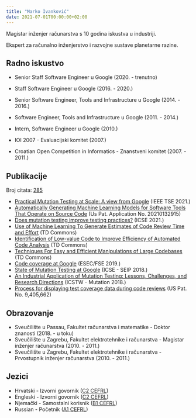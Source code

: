 ```yaml
---
title: "Marko Ivanković"
date: 2021-07-01T00:00:00+02:00
---
```


Magistar inženjer računarstva s 10 godina iskustva u industriji.

Ekspert za računalno inženjerstvo i razvojne sustave planetarne razine.

## Radno iskustvo

*  Senior Staff Software Engineer u Google (2020. - trenutno)

*  Staff Software Engineer u Google (2016. - 2020.)

*  Senior Software Engineer, Tools and Infrastructure u Google (2014. - 2016.)

*  Software Engineer, Tools and Infrastructure u Google (2011. - 2014.)

*  Intern, Software Engineer u Google (2010.)

*  IOI 2007 - Evaluacijski komitet (2007.)

*  Croatian Open Competition in Informatics - Znanstveni komitet (2007. -
   2011.)

## Publikacije

Broj citata: [285](https://scholar.google.com/citations?user=Xy_seyYAAAAJ)

*  [Practical Mutation Testing at Scale: A view from Google](https://ieeexplore.ieee.org/document/9524503) (IEEE TSE 2021.)
*  [Automatically Generating Machine Learning Models for Software Tools That Operate on Source Code](https://appft.uspto.gov/netacgi/nph-Parser?Sect1=PTO1&Sect2=HITOFF&p=1&u=/netahtml/PTO/srchnum.html&r=1&f=G&l=50&d=PG01&s1=20210132915.PGNR.) (Us Pat. Application No. 20210132915)
*  [Does mutation testing improve testing practices?](https://conf.researchr.org/details/icse-2021/icse-2021-papers/70/Does-mutation-testing-improve-testing-practices-) (ICSE 2021.)
*  [Use of Machine Learning To Generate Estimates of Code Review Time and Effort](https://www.tdcommons.org/dpubs_series/3923/) (TD Commons)
*  [Identification of Low-value Code to Improve Efficiency of Automated Code Analysis](https://www.tdcommons.org/dpubs_series/3922/) (TD Commons)
*  [Techniques For Easy and Efficient Manipulations of Large Codebases](https://www.tdcommons.org/dpubs_series/3574/) (TD Commons)
*  [Code coverage at Google](https://research.google/pubs/pub48413.pdf) (ESEC/FSE 2019.)
*  [State of Mutation Testing at Google](https://research.google/pubs/pub46584.pdf) (ICSE - SEIP 2018.)
*  [An Industrial Application of Mutation Testing: Lessons, Challenges, and Research Directions](https://people.cs.umass.edu/~rjust/publ/industrial_mutation_icst_2018.pdf) (ICSTW - Mutation 2018.)
*  [Process for displaying test coverage data during code reviews](http://patft.uspto.gov/netacgi/nph-Parser?Sect1=PTO1&Sect2=HITOFF&d=PALL&p=1&u=%2Fnetahtml%2FPTO%2Fsrchnum.htm&r=1&f=G&l=50&s1=9,405,662.PN.&OS=PN/9,405,662&RS=PN/9,405,662) (US Pat. No. 9,405,662)

## Obrazovanje

*  Sveučilište u Passau, Fakultet računarstva i matematike - Doktor znanosti (2018. - u toku)
*  Sveučilište u Zagrebu, Fakultet elektrotehnike i računarstva - Magistar inženjer računarstva (2010. - 2011.)
*  Sveučilište u Zagrebu, Fakultet elektrotehnike i računarstva - Prvostupnik inženjer računarstva (2010. - 2011.)

## Jezici

*  Hrvatski - Izvorni govornik ([C2 CEFRL](https://en.wikipedia.org/wiki/Common_European_Framework_of_Reference_for_Languages))
*  Engleski - Izvorni govornik ([C2 CEFRL](https://en.wikipedia.org/wiki/Common_European_Framework_of_Reference_for_Languages))
*  Njemački - Samostalni korisnik ([B1 CEFRL](https://en.wikipedia.org/wiki/Common_European_Framework_of_Reference_for_Languages))
*  Russian - Početnik ([A1 CEFRL](https://en.wikipedia.org/wiki/Common_European_Framework_of_Reference_for_Languages))
